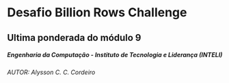 # Desafio Billion Rows Challenge

## Ultima ponderada do módulo 9
##### Engenharia da Computação - Instituto de Tecnologia e Liderança (INTELI)
###### AUTOR: Alysson C. C. Cordeiro

